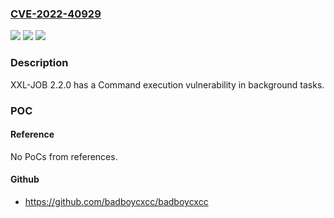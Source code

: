 ### [CVE-2022-40929](https://cve.mitre.org/cgi-bin/cvename.cgi?name=CVE-2022-40929)
![](https://img.shields.io/static/v1?label=Product&message=n%2Fa&color=blue)
![](https://img.shields.io/static/v1?label=Version&message=n%2Fa&color=blue)
![](https://img.shields.io/static/v1?label=Vulnerability&message=n%2Fa&color=brighgreen)

### Description

XXL-JOB 2.2.0 has a Command execution vulnerability in background tasks.

### POC

#### Reference
No PoCs from references.

#### Github
- https://github.com/badboycxcc/badboycxcc


